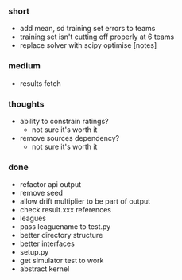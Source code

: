 ### short

- add mean, sd training set errors to teams
- training set isn't cutting off properly at 6 teams
- replace solver with scipy optimise [notes]

### medium

- results fetch

### thoughts

- ability to constrain ratings?
  - not sure it's worth it
- remove sources dependency?
  - not sure it's worth it

### done

- refactor api output
- remove seed
- allow drift multiplier to be part of output
- check result.xxx references
- leagues
- pass leaguename to test.py
- better directory structure
- better interfaces
- setup.py
- get simulator test to work
- abstract kernel

